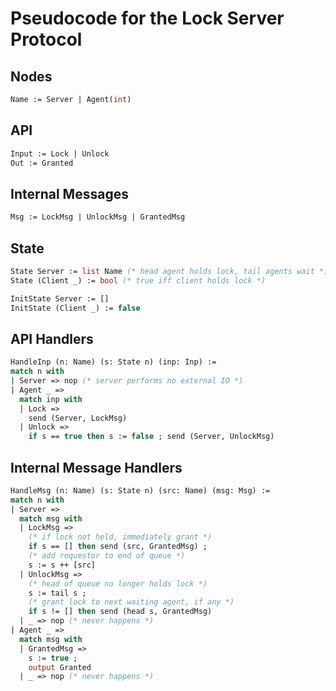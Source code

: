 Pseudocode for the Lock Server Protocol
=======================================

Nodes
-----

```ocaml
Name := Server | Agent(int)
```

API
---

```ocaml
Input := Lock | Unlock
Out := Granted
```

Internal Messages
----------------

```ocaml
Msg := LockMsg | UnlockMsg | GrantedMsg
```

State
-----

```ocaml
State Server := list Name (* head agent holds lock, tail agents wait *)
State (Client _) := bool (* true iff client holds lock *)

InitState Server := []
InitState (Client _) := false
```

API Handlers
------------

```ocaml
HandleInp (n: Name) (s: State n) (inp: Inp) :=
match n with
| Server => nop (* server performs no external IO *)
| Agent _ => 
  match inp with
  | Lock => 
    send (Server, LockMsg)
  | Unlock =>
    if s == true then s := false ; send (Server, UnlockMsg)
```

Internal Message Handlers
-------------------------

```ocaml
HandleMsg (n: Name) (s: State n) (src: Name) (msg: Msg) :=
match n with
| Server =>
  match msg with
  | LockMsg => 
    (* if lock not held, immediately grant *)
    if s == [] then send (src, GrantedMsg) ;
    (* add requestor to end of queue *)
    s := s ++ [src]
  | UnlockMsg =>
    (* head of queue no longer holds lock *)
    s := tail s ;
    (* grant lock to next waiting agent, if any *)
    if s != [] then send (head s, GrantedMsg)
  | _ => nop (* never happens *)
| Agent _ => 
  match msg with
  | GrantedMsg =>
    s := true ;
    output Granted
  | _ => nop (* never happens *)
```
